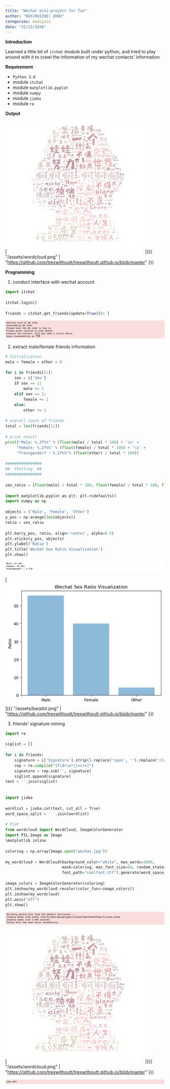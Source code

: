 ```yaml
---
title: "Wechat mini-project for fun"
author: "REX(RUIZHE) ZHOU"
categories: analysis
date: "31/12/2018"
---
```


**Introduction**

Learned a little bit of `itchat` module built under python, and tried to play around with it to crawl the information of my
wechat contacts' information

**Requirement**

- `Python 3.6`
- module `itchat`
- module `matplotlib.pyplot`
- module `numpy`
- module `jieba`
- module `re`

**Output**

[<img src="/assets/wordcloud.png" class="fit image">]({{ "/assets/wordcloud.png" | "https://github.com/trexwithoutt/trexwithoutt.github.io/blob/master" }})


**Programming**

1. conduct interface with wechat account

```python
import itchat

itchat.login()

friends = itchat.get_friends(update=True)[0: ]
```

<img src="/sec1.png" class="fit image">


2. extract male/female friends information

```python
# Initialization
male = female = other = 0

for i in friends[1:]:
    sex = i['Sex']
    if sex == 1:
        male += 1
    elif sex == 2:
        female += 1
    else:
        other += 1

# overall count of friends
total = len(friends[1:])

# print result
print("Male: %.2f%%" % (float(male) / total * 100) + '\n' +
     "Female: %.2f%%" % (float(female) / total * 100) + '\n' +
     "Transgender? : %.2f%%"% (float(other) / total * 100)) 

################
##  Plotting  ##
################

sex_ratio = [float(male) / total * 100, float(female) / total * 100, float(other) / total * 100]

import matplotlib.pyplot as plt; plt.rcdefaults()
import numpy as np

objects = ('Male', 'Female', 'Other')
y_pos = np.arange(len(objects))
ratio = sex_ratio
 
plt.bar(y_pos, ratio, align='center', alpha=0.5)
plt.xticks(y_pos, objects)
plt.ylabel('Ratio')
plt.title('Wechat Sex Ratio Visualization')
plt.show()

```
<img src="/ratio.png" class="fit image">


[<img src="/assets/barplot.png" class="fit image">]({{ "/assets/barplot.png" | "https://github.com/trexwithoutt/trexwithoutt.github.io/blob/master" }})



3. friends' signature mining

```python
import re

siglist = []

for i in friends:
    signature = i['Signature'].strip().replace('span', '').replace('class', '').replace('emoji', '')
    rep = re.compile("1f\d+\w*|[<>/=]")
    signature = rep.sub('', signature)
    siglist.append(signature)
text = ''.join(siglist)


import jieba

wordlist = jieba.cut(text, cut_all = True)
word_space_split = ' '.join(wordlist)

# Plot
from wordcloud import WordCloud, ImageColorGenerator
import PIL.Image as Image
%matplotlib inline

coloring = np.array(Image.open("wechat.jpg"))

my_wordcloud = WordCloud(background_color="white", max_words=2000,
                         mask=coloring, max_font_size=60, random_state=42, scale=3,
                         font_path="coolfont.ttf").generate(word_space_split)

image_colors = ImageColorGenerator(coloring)
plt.imshow(my_wordcloud.recolor(color_func=image_colors))
plt.imshow(my_wordcloud)
plt.axis("off")
plt.show()
```
<img src="/sec2.png" class="fit image">

[<img src="/assets/wordcloud.png" class="fit image">]({{ "/assets/wordcloud.png" | "https://github.com/trexwithoutt/trexwithoutt.github.io/blob/master" }})

<img src="/logout.png" class="fit image">
